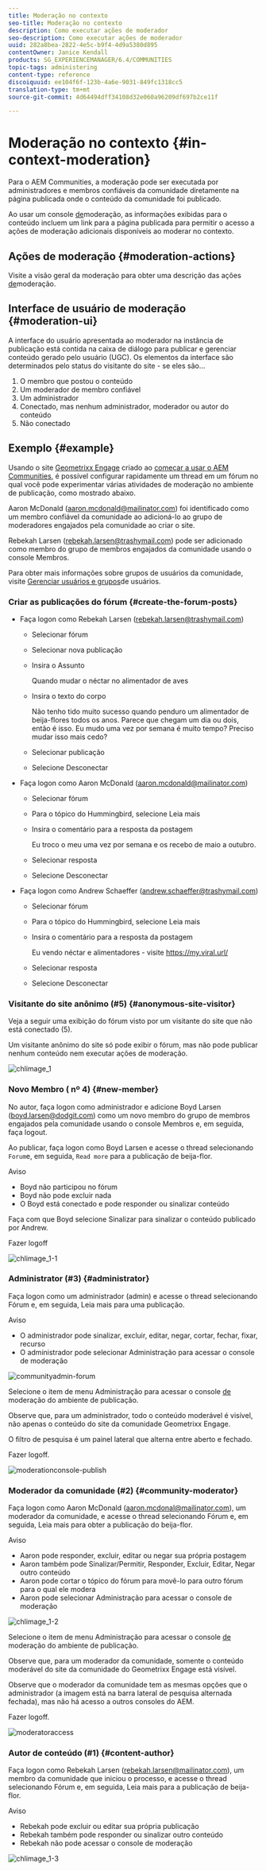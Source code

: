 ```yaml
---
title: Moderação no contexto
seo-title: Moderação no contexto
description: Como executar ações de moderador
seo-description: Como executar ações de moderador
uuid: 282a8bea-2822-4e5c-b9f4-4d9a5380d895
contentOwner: Janice Kendall
products: SG_EXPERIENCEMANAGER/6.4/COMMUNITIES
topic-tags: administering
content-type: reference
discoiquuid: ee104f6f-123b-4a6e-9031-849fc1318cc5
translation-type: tm+mt
source-git-commit: 4d64494dff34108d32e060a96209df697b2ce11f

---
```



# Moderação no contexto {#in-context-moderation}

Para o AEM Communities, a moderação pode ser executada por administradores e membros confiáveis da comunidade diretamente na página publicada onde o conteúdo da comunidade foi publicado.

Ao usar um console [de](moderation.md)moderação, as informações exibidas para o conteúdo incluem um link para a página publicada para permitir o acesso a ações de moderação adicionais disponíveis ao moderar no contexto.

## Ações de moderação {#moderation-actions}

Visite a visão geral da moderação para obter uma descrição das ações [de](moderate-ugc.md#moderation-actions)moderação.

## Interface de usuário de moderação {#moderation-ui}

A interface do usuário apresentada ao moderador na instância de publicação está contida na caixa de diálogo para publicar e gerenciar conteúdo gerado pelo usuário (UGC). Os elementos da interface são determinados pelo status do visitante do site - se eles são...

1. O membro que postou o conteúdo
1. Um moderador de membro confiável
1. Um administrador
1. Conectado, mas nenhum administrador, moderador ou autor do conteúdo
1. Não conectado

## Exemplo {#example}

Usando o site [Geometrixx Engage](http://localhost:4503/content/sites/engage/en.html) criado ao [começar a usar o AEM Communities](getting-started.md), é possível configurar rapidamente um thread em um fórum no qual você pode experimentar várias atividades de moderação no ambiente de publicação, como mostrado abaixo.

Aaron McDonald (aaron.mcdonald@mailinator.com) foi identificado como um membro confiável da comunidade ao adicioná-lo ao grupo de moderadores engajados pela comunidade ao criar o site.

Rebekah Larsen (rebekah.larsen@trashymail.com) pode ser adicionado como membro do grupo de membros engajados da comunidade usando o console [](members.md)Membros.

Para obter mais informações sobre grupos de usuários da comunidade, visite [Gerenciar usuários e grupos](users.md)de usuários.

### Criar as publicações do fórum {#create-the-forum-posts}

* Faça logon como Rebekah Larsen (rebekah.larsen@trashymail.com)

   * Selecionar fórum
   * Selecionar nova publicação
   * Insira o Assunto

      Quando mudar o néctar no alimentador de aves

   * Insira o texto do corpo

      Não tenho tido muito sucesso quando penduro um alimentador de beija-flores todos os anos. Parece que chegam um dia ou dois, então é isso. Eu mudo uma vez por semana é muito tempo? Preciso mudar isso mais cedo?
   * Selecionar publicação
   * Selecione Desconectar

* Faça logon como Aaron McDonald (aaron.mcdonald@mailinator.com)

   * Selecionar fórum
   * Para o tópico do Hummingbird, selecione Leia mais
   * Insira o comentário para a resposta da postagem

      Eu troco o meu uma vez por semana e os recebo de maio a outubro.

   * Selecionar resposta
   * Selecione Desconectar

* Faça logon como Andrew Schaeffer (andrew.schaeffer@trashymail.com)

   * Selecionar fórum
   * Para o tópico do Hummingbird, selecione Leia mais
   * Insira o comentário para a resposta da postagem

      Eu vendo néctar e alimentadores - visite https://my.viral.url/

   * Selecionar resposta
   * Selecione Desconectar

### Visitante do site anônimo (#5) {#anonymous-site-visitor}

Veja a seguir uma exibição do fórum visto por um visitante do site que não está conectado (5).

Um visitante anônimo do site só pode exibir o fórum, mas não pode publicar nenhum conteúdo nem executar ações de moderação.

![chlimage_1](assets/chlimage_1.png)

### Novo Membro ( nº 4) {#new-member}

No autor, faça logon como administrador e adicione Boyd Larsen (boyd.larsen@dodgit.com) como um novo membro do grupo de membros engajados pela comunidade usando o console [](members.md)Membros e, em seguida, faça logout.

Ao publicar, faça logon como Boyd Larsen e acesse o thread selecionando `Forum`e, em seguida, `Read more` para a publicação de beija-flor.

Aviso

* Boyd não participou no fórum
* Boyd não pode excluir nada
* O Boyd está conectado e pode responder ou sinalizar conteúdo

Faça com que Boyd selecione Sinalizar para sinalizar o conteúdo publicado por Andrew.

Fazer logoff

![chlimage_1-1](assets/chlimage_1-1.png)

### Administrator (#3) {#administrator}

Faça logon como um administrador (admin) e acesse o thread selecionando Fórum e, em seguida, Leia mais para uma publicação.

Aviso

* O administrador pode sinalizar, excluir, editar, negar, cortar, fechar, fixar, recurso
* O administrador pode selecionar Administração para acessar o console de moderação

![communityadmin-forum](assets/communityadmin-forum.png)

Selecione o item de menu Administração para acessar o console [de](moderation.md) moderação do ambiente de publicação.

Observe que, para um administrador, todo o conteúdo moderável é visível, não apenas o conteúdo do site da comunidade Geometrixx Engage.

O filtro de pesquisa é um painel lateral que alterna entre aberto e fechado.

Fazer logoff.

![moderationconsole-publish](assets/moderationconsole-publish.png)

### Moderador da comunidade (#2) {#community-moderator}

Faça logon como Aaron McDonald (aaron.mcdonal@mailinator.com), um moderador da comunidade, e acesse o thread selecionando Fórum e, em seguida, Leia mais para obter a publicação do beija-flor.

Aviso

* Aaron pode responder, excluir, editar ou negar sua própria postagem
* Aaron também pode Sinalizar/Permitir, Responder, Excluir, Editar, Negar outro conteúdo
* Aaron pode cortar o tópico do fórum para movê-lo para outro fórum para o qual ele modera
* Aaron pode selecionar Administração para acessar o console de moderação

![chlimage_1-2](assets/chlimage_1-2.png)

Selecione o item de menu Administração para acessar o console [de](moderation.md) moderação do ambiente de publicação.

Observe que, para um moderador da comunidade, somente o conteúdo moderável do site da comunidade do Geometrixx Engage está visível.

Observe que o moderador da comunidade tem as mesmas opções que o administrador (a imagem está na barra lateral de pesquisa alternada fechada), mas não há acesso a outros consoles do AEM.

Fazer logoff.

![moderatoraccess](assets/moderatoraccess.png)

### Autor de conteúdo (#1) {#content-author}

Faça logon como Rebekah Larsen (rebekah.larsen@mailinator.com), um membro da comunidade que iniciou o processo, e acesse o thread selecionando Fórum e, em seguida, Leia mais para a publicação de beija-flor.

Aviso

* Rebekah pode excluir ou editar sua própria publicação
* Rebekah também pode responder ou sinalizar outro conteúdo
* Rebekah não pode acessar o console de moderação

![chlimage_1-3](assets/chlimage_1-3.png)

